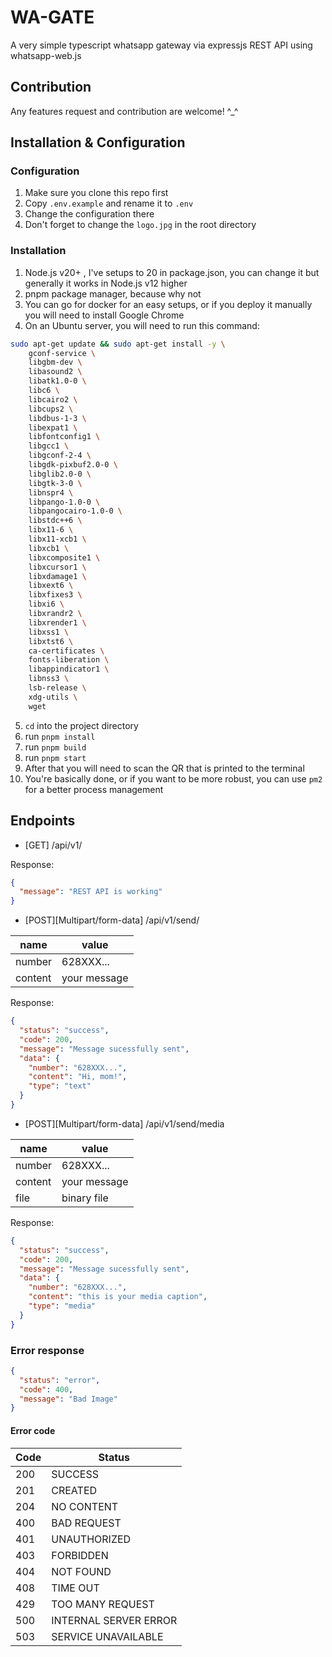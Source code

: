 # WA-GATE

A very simple typescript whatsapp gateway via expressjs REST API using whatsapp-web.js

## Contribution

Any features request and contribution are welcome! ^\_^

## Installation & Configuration

### Configuration

1. Make sure you clone this repo first
2. Copy `.env.example` and rename it to `.env`
3. Change the configuration there
4. Don't forget to change the `logo.jpg` in the root directory

### Installation

1. Node.js v20+ , I've setups to 20 in package.json, you can change it but generally it works in Node.js v12 higher
2. pnpm package manager, because why not
3. You can go for docker for an easy setups, or if you deploy it manually you will need to install Google Chrome
4. On an Ubuntu server, you will need to run this command:

```bash
sudo apt-get update && sudo apt-get install -y \
    gconf-service \
    libgbm-dev \
    libasound2 \
    libatk1.0-0 \
    libc6 \
    libcairo2 \
    libcups2 \
    libdbus-1-3 \
    libexpat1 \
    libfontconfig1 \
    libgcc1 \
    libgconf-2-4 \
    libgdk-pixbuf2.0-0 \
    libglib2.0-0 \
    libgtk-3-0 \
    libnspr4 \
    libpango-1.0-0 \
    libpangocairo-1.0-0 \
    libstdc++6 \
    libx11-6 \
    libx11-xcb1 \
    libxcb1 \
    libxcomposite1 \
    libxcursor1 \
    libxdamage1 \
    libxext6 \
    libxfixes3 \
    libxi6 \
    libxrandr2 \
    libxrender1 \
    libxss1 \
    libxtst6 \
    ca-certificates \
    fonts-liberation \
    libappindicator1 \
    libnss3 \
    lsb-release \
    xdg-utils \
    wget
```

5. `cd` into the project directory
6. run `pnpm install`
7. run `pnpm build`
8. run `pnpm start`
9. After that you will need to scan the QR that is printed to the terminal
10. You're basically done, or if you want to be more robust, you can use `pm2` for a better process management

## Endpoints

- [GET] /api/v1/

Response:

```json
{
  "message": "REST API is working"
}
```

- [POST][Multipart/form-data] /api/v1/send/

| name    | value        |
| ------- | ------------ |
| number  | 628XXX...    |
| content | your message |

Response:

```json
{
  "status": "success",
  "code": 200,
  "message": "Message sucessfully sent",
  "data": {
    "number": "628XXX...",
    "content": "Hi, mom!",
    "type": "text"
  }
}
```

- [POST][Multipart/form-data] /api/v1/send/media

| name    | value        |
| ------- | ------------ |
| number  | 628XXX...    |
| content | your message |
| file    | binary file  |

Response:

```json
{
  "status": "success",
  "code": 200,
  "message": "Message sucessfully sent",
  "data": {
    "number": "628XXX...",
    "content": "this is your media caption",
    "type": "media"
  }
}
```

### Error response

```json
{
  "status": "error",
  "code": 400,
  "message": "Bad Image"
}
```

#### Error code

| Code | Status                |
| ---- | --------------------- |
| 200  | SUCCESS               |
| 201  | CREATED               |
| 204  | NO CONTENT            |
| 400  | BAD REQUEST           |
| 401  | UNAUTHORIZED          |
| 403  | FORBIDDEN             |
| 404  | NOT FOUND             |
| 408  | TIME OUT              |
| 429  | TOO MANY REQUEST      |
| 500  | INTERNAL SERVER ERROR |
| 503  | SERVICE UNAVAILABLE   |
